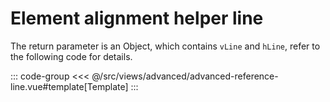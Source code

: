 <advancedReferenceLine/>

# Element alignment helper line

The return parameter is an Object, which contains `vLine` and `hLine`, refer to the following code for details.

::: code-group
<<< @/src/views/advanced/advanced-reference-line.vue#template[Template]
:::
